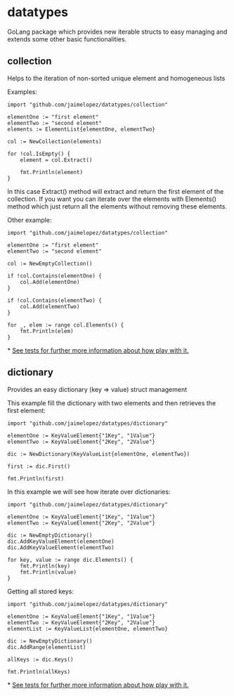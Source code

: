 # datatypes
GoLang package which provides new iterable structs to easy managing and extends some other basic functionalities.

## collection
Helps to the iteration of non-sorted unique element and homogeneous lists 

Examples:
```
import "github.com/jaimelopez/datatypes/collection"

elementOne := "first element"
elementTwo := "second element"
elements := ElementList{elementOne, elementTwo}

col := NewCollection(elements)

for !col.IsEmpty() {
    element = col.Extract()

    fmt.Println(element)
}
```

In this case Extract() method will extract and return the first element of the collection. If you want you can iterate over the elements with Elements() method which just return all the elements without removing these elements.

Other example:
```
import "github.com/jaimelopez/datatypes/collection"

elementOne := "first element"
elementTwo := "second element"

col := NewEmptyCollection()

if !col.Contains(elementOne) {
    col.Add(elementOne)
}

if !col.Contains(elementTwo) {
    col.Add(elementTwo)
}

for _, elem := range col.Elements() {
    fmt.Println(elem)
}
```

\* [See tests for further more information about how play with it.](/collection/collection_test.go)


## dictionary
Provides an easy dictionary (key => value) struct management

This example fill the dictionary with two elements and then retrieves the first element:

```
import "github.com/jaimelopez/datatypes/dictionary"

elementOne := KeyValueElement{"1Key", "1Value"}
elementTwo := KeyValueElement{"2Key", "2Value"}

dic := NewDictionary(KeyValueList{elementOne, elementTwo})

first := dic.First()

fmt.Println(first)
```

In this example we will see how iterate over dictionaries:
```
import "github.com/jaimelopez/datatypes/dictionary"

elementOne := KeyValueElement{"1Key", "1Value"}
elementTwo := KeyValueElement{"2Key", "2Value"}

dic := NewEmptyDictionary()
dic.AddKeyValueElement(elementOne)
dic.AddKeyValueElement(elementTwo)

for key, value := range dic.Elements() {
    fmt.Println(key)
    fmt.Println(value)
}
```

Getting all stored keys:
```
import "github.com/jaimelopez/datatypes/dictionary"

elementOne := KeyValueElement{"1Key", "1Value"}
elementTwo := KeyValueElement{"2Key", "2Value"}
elementList := KeyValueList{elementOne, elementTwo}

dic := NewEmptyDictionary()
dic.AddRange(elementList)

allKeys := dic.Keys()

fmt.Println(allKeys)

```

\* [See tests for further more information about how play with it.](/dictionary/dictionary_test.go)